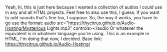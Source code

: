 Yeah, hi, this is just here because I wanted a collection of audios I could use in any and all HTML projects. Feel free to also use this, I guess. If you want to add sounds that's fine too, I suppose.
So, the way it works, you have to go use the format:
         audio src="https://thycitrus.github.io/Audio-Hosting/Mysterious Lights.mp3" controls></audio
Or whatever the equivalent is in whatever language you're using. This is an example in HTML, I'm doing that now, I decided.
Base link: https://thycitrus.github.io/Audio-Hosting/
